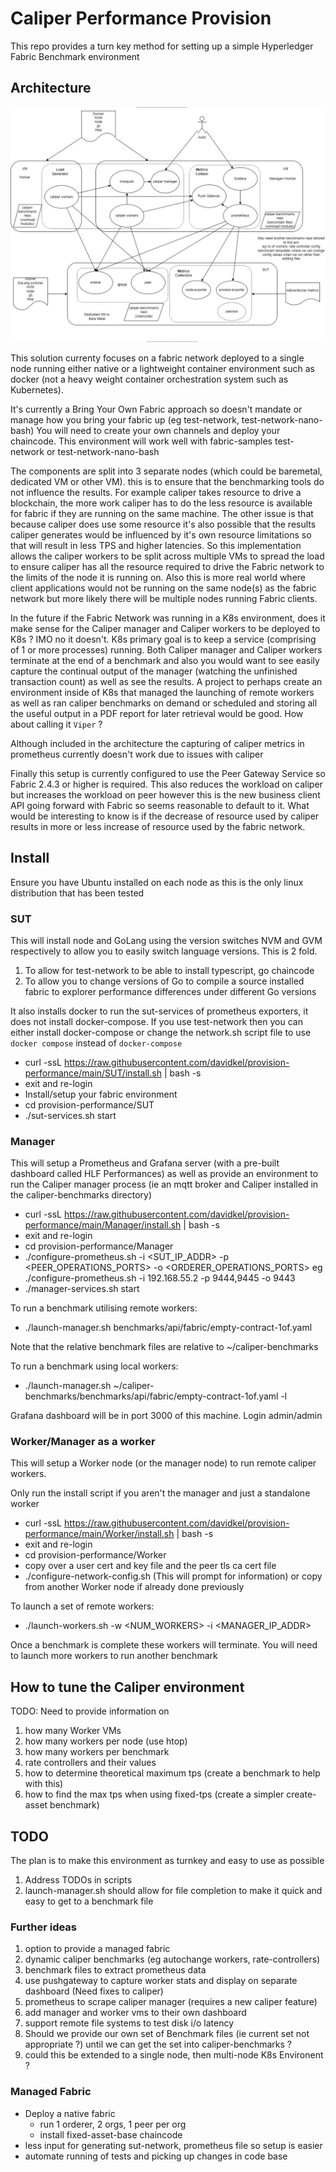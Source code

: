 # Caliper Performance Provision

This repo provides a turn key method for setting up a simple Hyperledger Fabric Benchmark environment
## Architecture

![Architecture](PerformancePlatform.jpg)

This solution currenty focuses on a fabric network deployed to a single node running either native or a lightweight container environment such as docker (not a heavy weight container orchestration system such as Kubernetes).

It's currently a Bring Your Own Fabric approach so doesn't mandate or manage how you bring your fabric up (eg test-network, test-network-nano-bash)
You will need to create your own channels and deploy your chaincode. This environment will work well with fabric-samples test-network or test-network-nano-bash

The components are split into 3 separate nodes (which could be baremetal, dedicated VM or other VM). this is to ensure that the benchmarking tools do not influence the results. For example caliper takes resource to drive a blockchain, the more work caliper has to do the less resource is available for fabric if they are running on the same machine. The other issue is that because caliper does use some resource it's also possible that the results caliper generates would be influenced by it's own resource limitations so that will result in less TPS and higher latencies. So this implementation allows the caliper workers to be split across multiple VMs to spread the load to ensure caliper has all the resource required to drive the Fabric network to the limits of the node it is running on. Also this is more real world where client applications would not be running on the same node(s) as the fabric network but more likely there will be multiple nodes running Fabric clients.

In the future if the Fabric Network was running in a K8s environment, does it make sense for the Caliper manager and Caliper workers to be deployed to K8s ? IMO no it doesn't. K8s primary goal is to keep a service (comprising of 1 or more processes) running. Both Caliper manager and Caliper workers terminate at the end of a benchmark and also you would want to see easily capture the continual output of the manager (watching the unfinished transaction count) as well as see the results. A project to perhaps create an environment inside of K8s that managed the launching of remote workers as well as ran caliper benchmarks on demand or scheduled and storing all the useful output in a PDF report for later retrieval would be good. How about calling it `Viper` ?

Although included in the architecture the capturing of caliper metrics in prometheus currently doesn't work due to issues with caliper

Finally this setup is currently configured to use the Peer Gateway Service so Fabric 2.4.3 or higher is required. This also reduces the workload on caliper but increases the workload on peer however this is the new business client API going forward with Fabric so seems reasonable to default to it. What would be interesting to know is if the decrease of resource used by caliper results in more or less increase of resource used by the fabric network.

## Install

Ensure you have Ubuntu installed on each node as this is the only linux distribution that has been tested

### SUT

This will install node and GoLang using the version switches NVM and GVM respectively to allow you to easily switch language versions. This is 2 fold.

1. To allow for test-network to be able to install typescript, go chaincode
2. To allow you to change versions of Go to compile a source installed fabric to explorer performance differences under different Go versions

It also installs docker to run the sut-services of prometheus exporters, it does not install docker-compose. If you use test-network then you can either install docker-compose or change the network.sh script file to use `docker compose` instead of `docker-compose`

- curl -ssL https://raw.githubusercontent.com/davidkel/provision-performance/main/SUT/install.sh | bash -s
- exit and re-login
- Install/setup your fabric environment
- cd provision-performance/SUT
- ./sut-services.sh start

### Manager

This will setup a Prometheus and Grafana server (with a pre-built dashboard called HLF Performances) as well as provide an environment to run the Caliper manager process (ie an mqtt broker and Caliper installed in the caliper-benchmarks directory)

- curl -ssL https://raw.githubusercontent.com/davidkel/provision-performance/main/Manager/install.sh | bash -s
- exit and re-login
- cd provision-performance/Manager
- ./configure-prometheus.sh -i <SUT_IP_ADDR> -p <PEER_OPERATIONS_PORTS> -o <ORDERER_OPERATIONS_PORTS> eg ./configure-prometheus.sh -i 192.168.55.2 -p 9444,9445 -o 9443
- ./manager-services.sh start

To run a benchmark utilising remote workers:

- ./launch-manager.sh benchmarks/api/fabric/empty-contract-1of.yaml

Note that the relative benchmark files are relative to ~/caliper-benchmarks

To run a benchmark using local workers:

- ./launch-manager.sh ~/caliper-benchmarks/benchmarks/api/fabric/empty-contract-1of.yaml -l

Grafana dashboard will be in port 3000 of this machine. Login admin/admin

### Worker/Manager as a worker

This will setup a Worker node (or the manager node) to run remote caliper workers.

Only run the install script if you aren't the manager and just a standalone worker

- curl -ssL https://raw.githubusercontent.com/davidkel/provision-performance/main/Worker/install.sh | bash -s
- exit and re-login
- cd provision-performance/Worker
- copy over a user cert and key file and the peer tls ca cert file
- ./configure-network-config.sh (This will prompt for information) or copy from another Worker node if already done previously

To launch a set of remote workers:

- ./launch-workers.sh -w <NUM_WORKERS> -i <MANAGER_IP_ADDR>

Once a benchmark is complete these workers will terminate. You will need to launch more workers to run another benchmark

## How to tune the Caliper environment

TODO: Need to provide information on

1. how many Worker VMs
2. how many workers per node (use htop)
3. how many workers per benchmark
4. rate controllers and their values
5. how to determine theoretical maximum tps (create a benchmark to help with this)
6. how to find the max tps when using fixed-tps (create a simpler create-asset benchmark)

## TODO

The plan is to make this environment as turnkey and easy to use as possible

1. Address TODOs in scripts
2. launch-manager.sh should allow for file completion to make it quick and easy to get to a benchmark file

### Further ideas

1. option to provide a managed fabric
2. dynamic caliper benchmarks (eg autochange workers, rate-controllers)
3. benchmark files to extract prometheus data
4. use pushgateway to capture worker stats and display on separate dashboard (Need fixes to caliper)
5. prometheus to scrape caliper manager (requires a new caliper feature)
6. add manager and worker vms to their own dashboard
7. support remote file systems to test disk i/o latency
8. Should we provide our own set of Benchmark files (ie current set not appropriate ?) until we can get the set into caliper-benchmarks ?
9. could this be extended to a single node, then multi-node K8s Environent ?

### Managed Fabric

- Deploy a native fabric
  - run 1 orderer, 2 orgs, 1 peer per org
  - install fixed-asset-base chaincode
- less input for generating sut-network, prometheus file so setup is easier
- automate running of tests and picking up changes in code base
